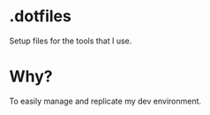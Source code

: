# .dotfiles
Setup files for the tools that I use.

# Why?
To easily manage and replicate my dev environment.
